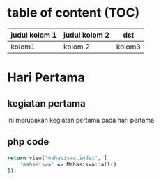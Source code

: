 # table of content (TOC)

| judul kolom 1 | judul kolom 2 | dst |
|---------------|---------------|-----|
| kolom1 | kolom 2 | kolom3 |


# Hari Pertama

## kegiatan pertama

ini merupakan kegiatan pertama pada hari pertama

## php code

```php
return view('mahasiswa.index', [
    'mahasiswa' => Mahasiswa::all()
]);
```